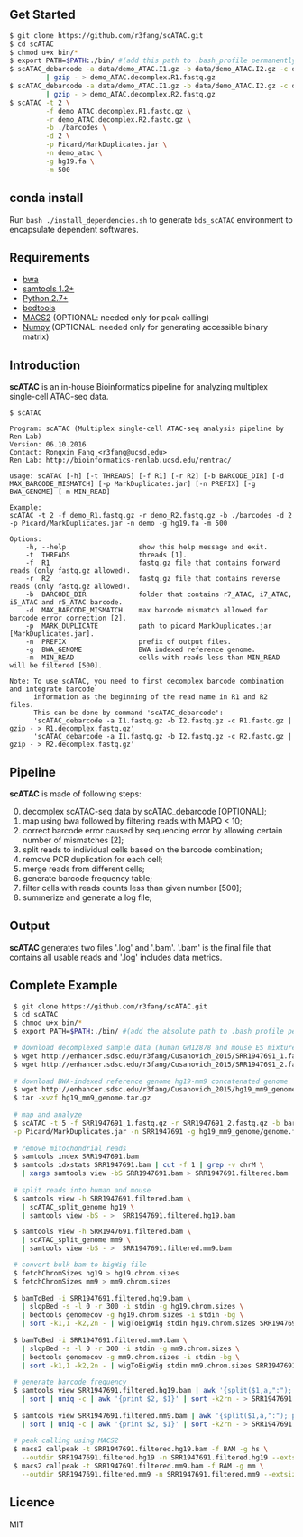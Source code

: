 ## Get Started     

```bash
$ git clone https://github.com/r3fang/scATAC.git
$ cd scATAC
$ chmod u+x bin/*
$ export PATH=$PATH:./bin/ #(add this path to .bash_profile permanently)
$ scATAC_debarcode -a data/demo_ATAC.I1.gz -b data/demo_ATAC.I2.gz -c data/demo_ATAC.R1.gz \
	     | gzip - > demo_ATAC.decomplex.R1.fastq.gz
$ scATAC_debarcode -a data/demo_ATAC.I1.gz -b data/demo_ATAC.I2.gz -c data/demo_ATAC.R2.gz \
	     | gzip - > demo_ATAC.decomplex.R2.fastq.gz
$ scATAC -t 2 \
         -f demo_ATAC.decomplex.R1.fastq.gz \
         -r demo_ATAC.decomplex.R2.fastq.gz \
		 -b ./barcodes \
		 -d 2 \
		 -p Picard/MarkDuplicates.jar \
		 -n demo_atac \
		 -g hg19.fa \
		 -m 500
```

## conda install 

Run `bash ./install_dependencies.sh` to generate `bds_scATAC` environment to encapsulate dependent softwares. 


## Requirements

- [bwa](https://github.com/lh3/bwa)
- [samtools 1.2+](http://www.htslib.org/doc/samtools.html)
- [Python 2.7+](https://www.python.org/download/releases/2.7/)
- [bedtools](http://bedtools.readthedocs.io/en/latest/)
- [MACS2](https://github.com/taoliu/MACS) (OPTIONAL: needed only for peak calling)
- [Numpy](http://www.numpy.org/) (OPTIONAL: needed only for generating accessible binary matrix)

## Introduction

**scATAC** is an in-house Bioinformatics pipeline for analyzing multiplex single-cell ATAC-seq data.

```
$ scATAC

Program: scATAC (Multiplex single-cell ATAC-seq analysis pipeline by Ren Lab)
Version: 06.10.2016
Contact: Rongxin Fang <r3fang@ucsd.edu>
Ren Lab: http://bioinformatics-renlab.ucsd.edu/rentrac/

usage: scATAC [-h] [-t THREADS] [-f R1] [-r R2] [-b BARCODE_DIR] [-d MAX_BARCODE_MISMATCH] [-p MarkDuplicates.jar] [-n PREFIX] [-g BWA_GENOME] [-m MIN_READ]

Example:
scATAC -t 2 -f demo_R1.fastq.gz -r demo_R2.fastq.gz -b ./barcodes -d 2 -p Picard/MarkDuplicates.jar -n demo -g hg19.fa -m 500

Options:
	-h, --help                  show this help message and exit.
	-t  THREADS                 threads [1].
	-f  R1                      fastq.gz file that contains forward reads (only fastq.gz allowed).
	-r  R2                      fastq.gz file that contains reverse reads (only fastq.gz allowed).
	-b  BARCODE_DIR             folder that contains r7_ATAC, i7_ATAC, i5_ATAC and r5_ATAC barcode.
	-d  MAX_BARCODE_MISMATCH    max barcode mismatch allowed for barcode error correction [2].
	-p  MARK_DUPLICATE          path to picard MarkDuplicates.jar [MarkDuplicates.jar].
	-n  PREFIX                  prefix of output files.
	-g  BWA_GENOME              BWA indexed reference genome.
	-m  MIN_READ                cells with reads less than MIN_READ will be filtered [500].

Note: To use scATAC, you need to first decomplex barcode combination and integrate barcode
      information as the beginning of the read name in R1 and R2 files.
      This can be done by command 'scATAC_debarcode':
      'scATAC_debarcode -a I1.fastq.gz -b I2.fastq.gz -c R1.fastq.gz | gzip - > R1.decomplex.fastq.gz'
      'scATAC_debarcode -a I1.fastq.gz -b I2.fastq.gz -c R2.fastq.gz | gzip - > R2.decomplex.fastq.gz'
```

## Pipeline

**scATAC** is made of following steps:

0. decomplex scATAC-seq data by scATAC_debarcode [OPTIONAL];
1. map using bwa followed by filtering reads with MAPQ < 10;
2. correct barcode error caused by sequencing error by allowing certain number of mismatches [2];
3. split reads to individual cells based on the barcode combination;
4. remove PCR duplication for each cell;
6. merge reads from different cells;
7. generate barcode frequency table;
8. filter cells with reads counts less than given number [500];
9. summerize and generate a log file;

## Output

**scATAC** generates two files '.log' and '.bam'. 
'.bam' is the final file that contains all usable reads and '.log' includes data metrics.
 
## Complete Example

```bash
 $ git clone https://github.com/r3fang/scATAC.git
 $ cd scATAC
 $ chmod u+x bin/*
 $ export PATH=$PATH:./bin/ #(add the absolute path to .bash_profile permanently)

 # download decomplexed sample data (human GM12878 and mouse ES mixture) from Cusanovich, Science, 2015
 $ wget http://enhancer.sdsc.edu/r3fang/Cusanovich_2015/SRR1947691_1.fastq.gz
 $ wget http://enhancer.sdsc.edu/r3fang/Cusanovich_2015/SRR1947691_2.fastq.gz
 
 # download BWA-indexed reference genome hg19-mm9 concatenated genome
 $ wget http://enhancer.sdsc.edu/r3fang/Cusanovich_2015/hg19_mm9_genome.tar.gz
 $ tar -xvzf hg19_mm9_genome.tar.gz
 
 # map and analyze
 $ scATAC -t 5 -f SRR1947691_1.fastq.gz -r SRR1947691_2.fastq.gz -b barcodes/ -d 1 \
 -p Picard/MarkDuplicates.jar -n SRR1947691 -g hg19_mm9_genome/genome.fa -m 500 > SRR1947691.log
 
 # remove mitochondrial reads
 $ samtools index SRR1947691.bam
 $ samtools idxstats SRR1947691.bam | cut -f 1 | grep -v chrM \
   | xargs samtools view -bS SRR1947691.bam > SRR1947691.filtered.bam
 
 # split reads into human and mouse
 $ samtools view -h SRR1947691.filtered.bam \
   | scATAC_split_genome hg19 \
   | samtools view -bS - >  SRR1947691.filtered.hg19.bam

 $ samtools view -h SRR1947691.filtered.bam \
   | scATAC_split_genome mm9 \
   | samtools view -bS - >  SRR1947691.filtered.mm9.bam

 # convert bulk bam to bigWig file
 $ fetchChromSizes hg19 > hg19.chrom.sizes
 $ fetchChromSizes mm9 > mm9.chrom.sizes
 
 $ bamToBed -i SRR1947691.filtered.hg19.bam \
   | slopBed -s -l 0 -r 300 -i stdin -g hg19.chrom.sizes \
   | bedtools genomecov -g hg19.chrom.sizes -i stdin -bg \
   | sort -k1,1 -k2,2n - | wigToBigWig stdin hg19.chrom.sizes SRR1947691.filtered.hg19.bw 
 
 $ bamToBed -i SRR1947691.filtered.mm9.bam \
   | slopBed -s -l 0 -r 300 -i stdin -g mm9.chrom.sizes \
   | bedtools genomecov -g mm9.chrom.sizes -i stdin -bg \
   | sort -k1,1 -k2,2n - | wigToBigWig stdin mm9.chrom.sizes SRR1947691.filtered.mm9.bw 
 
 # generate barcode frequency
 $ samtools view SRR1947691.filtered.hg19.bam | awk '{split($1,a,":"); print a[1]}' \
   | sort | uniq -c | awk '{print $2, $1}' | sort -k2rn - > SRR1947691.filtered.hg19.barcode_freq.txt 
 
 $ samtools view SRR1947691.filtered.mm9.bam | awk '{split($1,a,":"); print a[1]}' \
   | sort | uniq -c | awk '{print $2, $1}' | sort -k2rn - > SRR1947691.filtered.mm9.barcode_freq.txt
 
 # peak calling using MACS2
 $ macs2 callpeak -t SRR1947691.filtered.hg19.bam -f BAM -g hs \
   --outdir SRR1947691.filtered.hg19 -n SRR1947691.filtered.hg19 --extsize 300 -q 0.1
 $ macs2 callpeak -t SRR1947691.filtered.mm9.bam -f BAM -g mm \
   --outdir SRR1947691.filtered.mm9 -n SRR1947691.filtered.mm9 --extsize 300 -q 0.1   
```

## Licence
MIT

